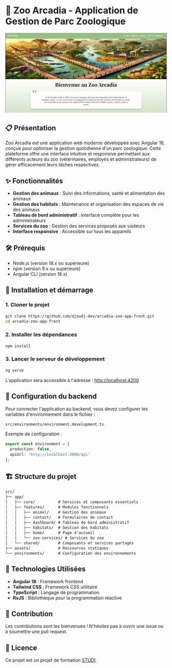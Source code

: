 
# 🦁 Zoo Arcadia - Application de Gestion de Parc Zoologique

![Zoo Arcadia Screenshot](public/images/screen.png)

## 📋 Présentation

Zoo Arcadia est une application web moderne développée avec Angular 18, conçue pour optimiser la gestion quotidienne d'un parc zoologique. Cette plateforme offre une interface intuitive et responsive permettant aux différents acteurs du zoo (vétérinaires, employés et administrateurs) de gérer efficacement leurs tâches respectives.

## ✨ Fonctionnalités

- **Gestion des animaux** : Suivi des informations, santé et alimentation des animaux
- **Gestion des habitats** : Maintenance et organisation des espaces de vie des animaux
- **Tableau de bord administratif** : Interface complète pour les administrateurs
- **Services du zoo** : Gestion des services proposés aux visiteurs
- **Interface responsive** : Accessible sur tous les appareils

## 🛠️ Prérequis

- Node.js (version 18.x ou supérieure)
- npm (version 9.x ou supérieure)
- Angular CLI (version 18.x)

## 🚀 Installation et démarrage

### 1. Cloner le projet

```bash 
git clone https://github.com/djoudj-dev/arcadia-zoo-app-front.git
cd arcadia-zoo-app-front
```

### 2. Installer les dépendances

```bash
npm install
```

### 3. Lancer le serveur de développement

```bash
ng serve
```

L'application sera accessible à l'adresse : [http://localhost:4200](http://localhost:4200)

## 🔄 Configuration du backend

Pour connecter l'application au backend, vous devez configurer les variables d'environnement dans le fichier :

```
src/environments/environment.development.ts
```

Exemple de configuration :

```typescript
export const environment = {
  production: false,
  apiUrl: 'http://localhost:3000/api'
};
```

## 🏗️ Structure du projet

```
src/
├── app/
│   ├── core/          # Services et composants essentiels
│   ├── features/      # Modules fonctionnels
│   │   ├── animal/    # Gestion des animaux
│   │   ├── contact/   # Formulaires de contact
│   │   ├── dashboard/ # Tableau de bord administratif
│   │   ├── habitats/  # Gestion des habitats
│   │   ├── home/      # Page d'accueil
│   │   └── zoo-services/ # Services du zoo
│   └── shared/        # Composants et services partagés
├── assets/            # Ressources statiques
└── environments/      # Configuration des environnements
```

## 🎯 Technologies Utilisées

- **Angular 18** : Framework frontend
- **Tailwind CSS** : Framework CSS utilitaire
- **TypeScript** : Langage de programmation
- **RxJS** : Bibliothèque pour la programmation réactive

## 🤝 Contribution

Les contributions sont les bienvenues ! N'hésitez pas à ouvrir une issue ou à soumettre une pull request.

## 📝 Licence

Ce projet est un projet de formation [STUDI](https://www.studi.com/fr).

